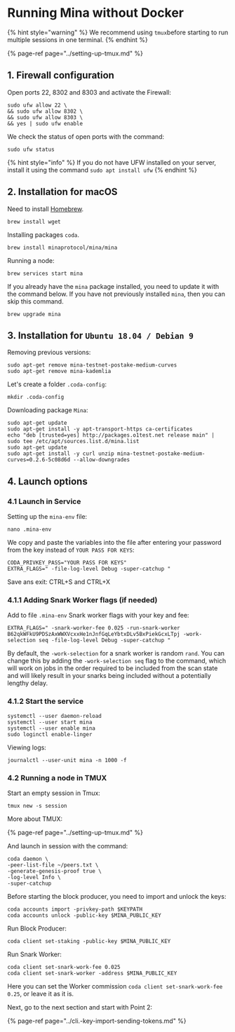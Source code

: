 # Running Mina without Docker

{% hint style="warning" %}
We recommend using `tmux`before starting to run multiple sessions in one terminal.
{% endhint %}

{% page-ref page="../setting-up-tmux.md" %}

## 1. Firewall configuration

Open ports 22, 8302 and 8303 and activate the Firewall:

```text
sudo ufw allow 22 \
&& sudo ufw allow 8302 \
&& sudo ufw allow 8303 \
&& yes | sudo ufw enable
```

We check the status of open ports with the command:

```text
sudo ufw status
```

{% hint style="info" %}
If you do not have UFW installed on your server, install it using the command `sudo apt install ufw`
{% endhint %}

## 2. Installation for macOS

Need to install [Homebrew](https://brew.sh/).

```text
brew install wget
```

Installing packages `coda`.

```text
brew install minaprotocol/mina/mina
```

Running a node:

```text
brew services start mina
```

If you already have the `mina` package installed, you need to update it with the command below. If you have not previously installed `mina`, then you can skip this command.

```text
brew upgrade mina
```

## 3. Installation for `Ubuntu 18.04 / Debian 9`

Removing previous versions:

```text
sudo apt-get remove mina-testnet-postake-medium-curves
sudo apt-get remove mina-kademlia
```

Let's create a folder `.coda-config`:

```text
mkdir .coda-config
```

Downloading package `Mina`:

```text
sudo apt-get update
sudo apt-get install -y apt-transport-https ca-certificates
echo "deb [trusted=yes] http://packages.o1test.net release main" | sudo tee /etc/apt/sources.list.d/mina.list
sudo apt-get update
sudo apt-get install -y curl unzip mina-testnet-postake-medium-curves=0.2.6-5c08d6d --allow-downgrades
```

## 4. Launch options

### 4.1 Launch in Service

Setting up the `mina-env` file:

```text
nano .mina-env
```

We copy and paste the variables into the file after entering your password from the key instead of `YOUR PASS FOR KEYS`:

```text
CODA_PRIVKEY_PASS="YOUR PASS FOR KEYS"
EXTRA_FLAGS=" -file-log-level Debug -super-catchup "
```

Save ans exit: CTRL+S and CTRL+X

### 4.1.1 Adding Snark Worker flags \(if needed\)

Add to file `.mina-env` Snark worker flags with your key and fee:

```text
EXTRA_FLAGS=" -snark-worker-fee 0.025 -run-snark-worker B62qkWFkU9PDSzAxWWXVcxxHe1nJnfGqLeYbtxDLv5BxPiekGcxLTpj -work-selection seq -file-log-level Debug -super-catchup "
```

By default, the `-work-selection` for a snark worker is random `rand`. You can change this by adding the `-work-selection seq` flag to the command, which will work on jobs in the order required to be included from the scan state and will likely result in your snarks being included without a potentially lengthy delay.

### 4.1.2 Start the service

```text
systemctl --user daemon-reload
systemctl --user start mina
systemctl --user enable mina
sudo loginctl enable-linger
```

Viewing logs:

```text
journalctl --user-unit mina -n 1000 -f
```

### 4.2 Running a node in TMUX

Start an empty session in Tmux:

```text
tmux new -s session
```

More about TMUX:

{% page-ref page="../setting-up-tmux.md" %}

And launch in session with the command:

```text
coda daemon \
-peer-list-file ~/peers.txt \
-generate-genesis-proof true \
-log-level Info \
-super-catchup
```

Before starting the block producer, you need to import and unlock the keys:

```text
coda accounts import -privkey-path $KEYPATH
coda accounts unlock -public-key $MINA_PUBLIC_KEY
```

Run Block Producer:

```text
coda client set-staking -public-key $MINA_PUBLIC_KEY
```

Run Snark Worker:

```text
coda client set-snark-work-fee 0.025
coda client set-snark-worker -address $MINA_PUBLIC_KEY
```

Here you can set the Worker commission `coda client set-snark-work-fee 0.25`, or leave it as it is. 

Next, go to the next section and start with Point 2:

{% page-ref page="../cli.-key-import-sending-tokens.md" %}

